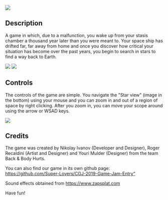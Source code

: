 <img src="https://i.imgur.com/GScWE3l.png" />

## Description

A game in which, due to a malfunction, you wake up from your stasis chamber a thousand year later than you were meant to. Your space ship has drifted far, far away from home and once you discover how critical your situation has become over the past years, you begin to search in stars to find a way back to Earth.

<img src="https://img.itch.zone/aW1hZ2UvNDc2OTg0LzI0NTA0NDYucG5n/original/20JW7q.png" />
<img src="https://img.itch.zone/aW1hZ2UvNDc2OTg0LzI0NTA3NzAucG5n/original/Ky%2FHCR.png" />

## Controls
The controls of the game are simple. You navigate the "Star view" (image in the bottom) using your mouse and you can zoom in and out of a region of space by right clicking. After you zoom in, you can move your scope around using the arrow or WSAD keys.
<p><img src="https://img.itch.zone/aW1hZ2UvNDc2OTg0LzI0NTA3NTgucG5n/original/tfcRtf.png"></p>

## Credits
The game was created by Nikolay Ivanov (Developer and Designer), Roger Recaldini (Artist and Designer) and Youri Mulder (Designer) from the team Back & Body Hurts.

You can also find our game in its own github page: https://github.com/Super-Lovers/CGJ-2019-Game-Jam-Entry“

Sound effects obtained from https://www.zapsplat.com

Have fun!
